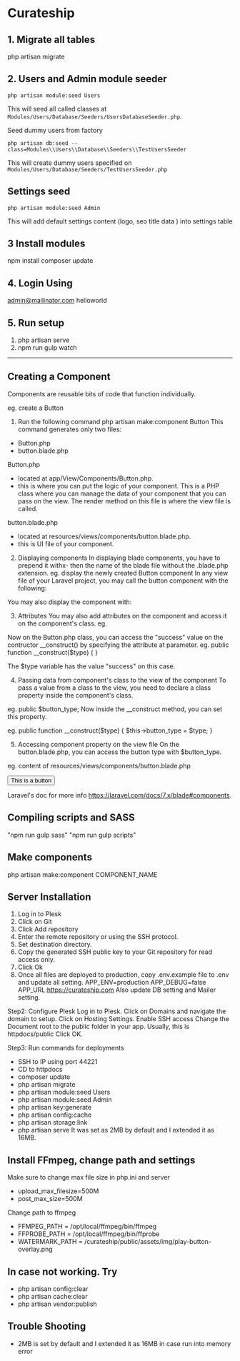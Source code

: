 # Curateship

## 1. Migrate all tables

php artisan migrate

## 2. Users and Admin module seeder

```
php artisan module:seed Users
```

This will seed all called classes at `Modules/Users/Database/Seeders/UsersDatabaseSeeder.php`.

Seed dummy users from factory

```
php artisan db:seed --class=Modules\\Users\\Database\\Seeders\\TestUsersSeeder
```

This will create dummy users specified on `Modules/Users/Database/Seeders/TestUsersSeeder.php`

## Settings seed

```
php artisan module:seed Admin 
```
This will add default settings content (logo, seo title data ) into settings table

## 3 Install modules
npm install
composer update

## 4. Login Using
admin@mailinator.com
helloworld

## 5. Run setup
1. php artisan serve
2. npm run gulp watch

----------------------------------

## Creating a Component

Components are reusable bits of code that function individually.

eg. create a Button

1. Run the following command
php artisan make:component Button
This command generates only two files:
- Button.php
- button.blade.php

Button.php
- located at app/View/Components/Button.php.
- this is where you can put the logic of your component. This is a PHP class where you can manage the data of your component that you can pass on the view. The render method on this file is where the view file is called.

button.blade.php
- located at resources/views/components/button.blade.php.
- this is UI file of your component.

2. Displaying components
In displaying blade components, you have to prepend it withx- then the name of the blade file without the .blade.php extension.
eg. display the newly created Button component
In any view file of your Laravel project, you may call the button component with the following:
<x-button />
You may also display the component with:
<x-button></x-button>

3. Attributes
You may also add attributes on the component and access it on the component's class.
eg.
<x-button type="success">

Now on the Button.php class, you can access the "success" value on the contructor __construct() by specifying the attribute at parameter.
eg.
public function __construct($type) {
}

The $type variable has the value "success" on this case.

4. Passing data from component's class to the view of the component
To pass a value from a class to the view, you need to declare a class property inside the component's class.

eg.
public $button_type;
Now inside the __construct method, you can set this property.

eg.
public function __construct($type) {
    $this->button_type = $type;
}

5. Accessing component property on the view file
On the button.blade.php, you can access the button type with $button_type.

eg. content of resources/views/components/button.blade.php

<button class="{{ $button_type }}">This is a button</button>

Laravel's doc for more info https://laravel.com/docs/7.x/blade#components.

## Compiling scripts and SASS

"npm run gulp sass"
"npm run gulp scripts"


## Make components
php artisan make:component COMPONENT_NAME
    
## Server Installation
    
1. Log in to Plesk
2. Click on Git
3. Click Add repository
4. Enter the remote repository or using the SSH protocol.
5. Set destination directory.
6. Copy the generated SSH public key to your Git repository for read access only.
7. Click Ok
8. Once all files are deployed to production, copy .env.example file to .env and update all setting.
APP_ENV=production
APP_DEBUG=false
APP_URL:https://curateship.com
Also update DB setting and Mailer setting.
    
Step2: Configure Plesk
Log in to Plesk.
Click on Domains and navigate the domain to setup.
Click on Hosting Settings.
Enable SSH access
Change the Document root to the public folder in your app. Usually, this is httpdocs/public
Click OK.
    
Step3: Run commands for deployments
- SSH to IP using port 44221
- CD to httpdocs
- composer update
- php artisan migrate
- php artisan module:seed Users
- php artisan module:seed Admin
- php artisan key:generate
- php artisan config:cache
- php artisan storage:link
- php artisan serve
It was set as 2MB by default and I extended it as 16MB.
    
## Install FFmpeg, change path and settings
    
Make sure to change max file size in php.ini and server
    
- upload_max_filesize=500M
- post_max_size=500M
    
Change path to ffmpeg
    
- FFMPEG_PATH = /opt/local/ffmpeg/bin/ffmpeg
- FFPROBE_PATH = /opt/local/ffmpeg/bin/ffprobe
- WATERMARK_PATH = /curateship/public/assets/img/play-button-overlay.png

## In case not working. Try
- php artisan config:clear
- php artisan cache:clear
- php artisan vendor:publish

## Trouble Shooting
- 2MB is set by default and I extended it as 16MB in case run into memory error
